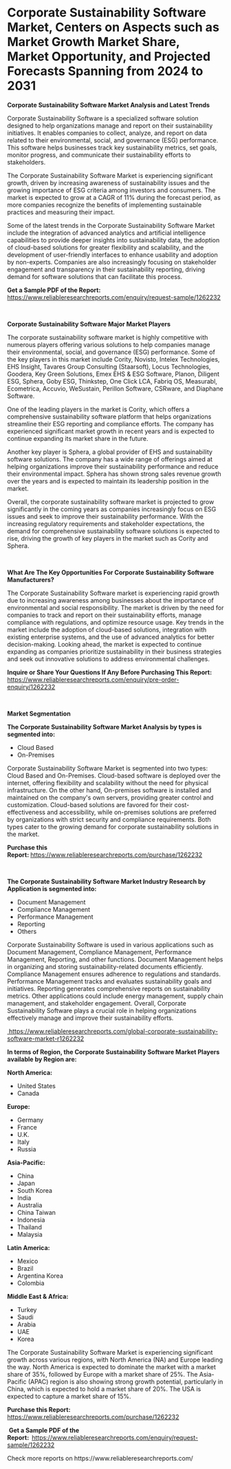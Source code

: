<p><h1>Corporate Sustainability Software Market, Centers on Aspects such as Market Growth Market Share, Market Opportunity, and Projected Forecasts Spanning from 2024 to 2031</h1></p><p><strong>Corporate Sustainability Software Market Analysis and Latest Trends</strong></p>
<p><p>Corporate Sustainability Software is a specialized software solution designed to help organizations manage and report on their sustainability initiatives. It enables companies to collect, analyze, and report on data related to their environmental, social, and governance (ESG) performance. This software helps businesses track key sustainability metrics, set goals, monitor progress, and communicate their sustainability efforts to stakeholders.</p><p>The Corporate Sustainability Software Market is experiencing significant growth, driven by increasing awareness of sustainability issues and the growing importance of ESG criteria among investors and consumers. The market is expected to grow at a CAGR of 11% during the forecast period, as more companies recognize the benefits of implementing sustainable practices and measuring their impact.</p><p>Some of the latest trends in the Corporate Sustainability Software Market include the integration of advanced analytics and artificial intelligence capabilities to provide deeper insights into sustainability data, the adoption of cloud-based solutions for greater flexibility and scalability, and the development of user-friendly interfaces to enhance usability and adoption by non-experts. Companies are also increasingly focusing on stakeholder engagement and transparency in their sustainability reporting, driving demand for software solutions that can facilitate this process.</p></p>
<p><strong>Get a Sample PDF of the Report:&nbsp;</strong> <a href="https://www.reliableresearchreports.com/enquiry/request-sample/1262232">https://www.reliableresearchreports.com/enquiry/request-sample/1262232</a></p>
<p>&nbsp;</p>
<p><strong>Corporate Sustainability Software Major Market Players</strong></p>
<p><p>The corporate sustainability software market is highly competitive with numerous players offering various solutions to help companies manage their environmental, social, and governance (ESG) performance. Some of the key players in this market include Cority, Novisto, Intelex Technologies, EHS Insight, Tavares Group Consulting (Staarsoft), Locus Technologies, Goodera, Key Green Solutions, Emex EHS & ESG Software, Planon, Diligent ESG, Sphera, Goby ESG, Thinkstep, One Click LCA, Fabriq OS, Measurabl, Ecometrica, Accuvio, WeSustain, Perillon Software, CSRware, and Diaphane Software.</p><p>One of the leading players in the market is Cority, which offers a comprehensive sustainability software platform that helps organizations streamline their ESG reporting and compliance efforts. The company has experienced significant market growth in recent years and is expected to continue expanding its market share in the future.</p><p>Another key player is Sphera, a global provider of EHS and sustainability software solutions. The company has a wide range of offerings aimed at helping organizations improve their sustainability performance and reduce their environmental impact. Sphera has shown strong sales revenue growth over the years and is expected to maintain its leadership position in the market.</p><p>Overall, the corporate sustainability software market is projected to grow significantly in the coming years as companies increasingly focus on ESG issues and seek to improve their sustainability performance. With the increasing regulatory requirements and stakeholder expectations, the demand for comprehensive sustainability software solutions is expected to rise, driving the growth of key players in the market such as Cority and Sphera.</p></p>
<p>&nbsp;</p>
<p><strong>What Are The Key Opportunities For Corporate Sustainability Software Manufacturers?</strong></p>
<p><p>The Corporate Sustainability Software market is experiencing rapid growth due to increasing awareness among businesses about the importance of environmental and social responsibility. The market is driven by the need for companies to track and report on their sustainability efforts, manage compliance with regulations, and optimize resource usage. Key trends in the market include the adoption of cloud-based solutions, integration with existing enterprise systems, and the use of advanced analytics for better decision-making. Looking ahead, the market is expected to continue expanding as companies prioritize sustainability in their business strategies and seek out innovative solutions to address environmental challenges.</p></p>
<p><strong>Inquire or Share Your Questions If Any Before Purchasing This Report:</strong> <a href="https://www.reliableresearchreports.com/enquiry/pre-order-enquiry/1262232">https://www.reliableresearchreports.com/enquiry/pre-order-enquiry/1262232</a></p>
<p>&nbsp;</p>
<p><strong>Market Segmentation</strong></p>
<p><strong>The Corporate Sustainability Software Market Analysis by types is segmented into:</strong></p>
<p><ul><li>Cloud Based</li><li>On-Premises</li></ul></p>
<p><p>Corporate Sustainability Software Market is segmented into two types: Cloud Based and On-Premises. Cloud-based software is deployed over the internet, offering flexibility and scalability without the need for physical infrastructure. On the other hand, On-premises software is installed and maintained on the company's own servers, providing greater control and customization. Cloud-based solutions are favored for their cost-effectiveness and accessibility, while on-premises solutions are preferred by organizations with strict security and compliance requirements. Both types cater to the growing demand for corporate sustainability solutions in the market.</p></p>
<p><strong>Purchase this Report:&nbsp;</strong><a href="https://www.reliableresearchreports.com/purchase/1262232">https://www.reliableresearchreports.com/purchase/1262232</a></p>
<p>&nbsp;</p>
<p><strong>The Corporate Sustainability Software Market Industry Research by Application is segmented into:</strong></p>
<p><ul><li>Document Management</li><li>Compliance Management</li><li>Performance Management</li><li>Reporting</li><li>Others</li></ul></p>
<p><p>Corporate Sustainability Software is used in various applications such as Document Management, Compliance Management, Performance Management, Reporting, and other functions. Document Management helps in organizing and storing sustainability-related documents efficiently. Compliance Management ensures adherence to regulations and standards. Performance Management tracks and evaluates sustainability goals and initiatives. Reporting generates comprehensive reports on sustainability metrics. Other applications could include energy management, supply chain management, and stakeholder engagement. Overall, Corporate Sustainability Software plays a crucial role in helping organizations effectively manage and improve their sustainability efforts.</p></p>
<p><a href="https://www.reliableresearchreports.com/global-corporate-sustainability-software-market-r1262232">&nbsp;https://www.reliableresearchreports.com/global-corporate-sustainability-software-market-r1262232</a></p>
<p><strong>In terms of Region, the Corporate Sustainability Software Market Players available by Region are:</strong></p>
<p>
    <p> <strong> North America: </strong>
        <ul>
            <li>United States</li>
            <li>Canada</li>
        </ul>
        </p> 
    <p> <strong> Europe: </strong>
        <ul>
            <li>Germany</li>
            <li>France</li>
            <li>U.K.</li>
            <li>Italy</li>
            <li>Russia</li>
        </ul>
        </p> 
    <p> <strong> Asia-Pacific: </strong>
        <ul>
            <li>China</li>
            <li>Japan</li>
            <li>South Korea</li>
            <li>India</li>
            <li>Australia</li>
            <li>China Taiwan</li>
            <li>Indonesia</li>
            <li>Thailand</li>
            <li>Malaysia</li>
        </ul>
        </p> 
    <p> <strong> Latin America: </strong>
        <ul>
            <li>Mexico</li>
            <li>Brazil</li>
            <li>Argentina Korea</li>
            <li>Colombia</li>
        </ul>
        </p> 
    <p> <strong> Middle East & Africa: </strong>
        <ul>
            <li>Turkey</li>
            <li>Saudi</li>
            <li>Arabia</li>
            <li>UAE</li>
            <li>Korea</li>
        </ul>
    </p>
    </p>
<p><p>The Corporate Sustainability Software Market is experiencing significant growth across various regions, with North America (NA) and Europe leading the way. North America is expected to dominate the market with a market share of 35%, followed by Europe with a market share of 25%. The Asia-Pacific (APAC) region is also showing strong growth potential, particularly in China, which is expected to hold a market share of 20%. The USA is expected to capture a market share of 15%.</p></p>
<p><strong>Purchase this Report: </strong><a href="https://www.reliableresearchreports.com/purchase/1262232">https://www.reliableresearchreports.com/purchase/1262232</a></p>
<p>&nbsp;<strong>Get a Sample PDF of the Report:&nbsp;&nbsp;</strong><a href="https://www.reliableresearchreports.com/enquiry/request-sample/1262232">https://www.reliableresearchreports.com/enquiry/request-sample/1262232</a></p>
<p><strong></strong></p>
<p>Check more reports on https://www.reliableresearchreports.com/</p>
